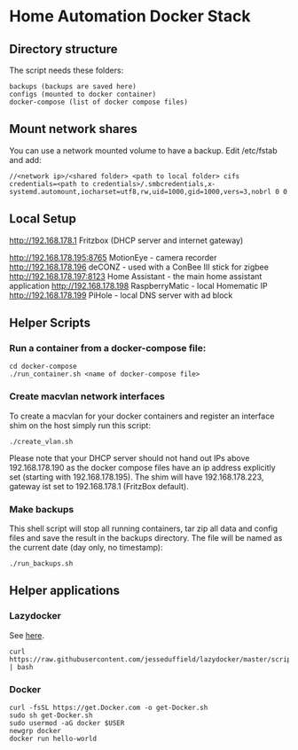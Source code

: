 # Home Automation Docker Stack

## Directory structure

The script needs these folders: 
```
backups (backups are saved here)
configs (mounted to docker container)
docker-compose (list of docker compose files)
```

## Mount network shares

You can use a network mounted volume to have a backup. Edit /etc/fstab and add:

```
//<network ip>/<shared folder> <path to local folder> cifs credentials=<path to credentials>/.smbcredentials,x-systemd.automount,iocharset=utf8,rw,uid=1000,gid=1000,vers=3,nobrl 0 0
```

## Local Setup

http://192.168.178.1 Fritzbox (DHCP server and internet gateway)

http://192.168.178.195:8765 MotionEye - camera recorder
http://192.168.178.196 deCONZ - used with a ConBee III stick for zigbee
http://192.168.178.197:8123 Home Assistant - the main home assistant application
http://192.168.178.198 RaspberryMatic - local Homematic IP 
http://192.168.178.199 PiHole - local DNS server with ad block

## Helper Scripts

### Run a container from a docker-compose file:

```
cd docker-compose
./run_container.sh <name of docker-compose file>
```

### Create macvlan  network interfaces

To create a macvlan for your docker containers and register an interface shim on the host
simply run this script:
```
./create_vlan.sh
```
Please note that your DHCP server should not hand out IPs above 192.168.178.190 as the 
docker compose files have an ip address explicitly set (starting with 192.168.178.195).
The shim will have 192.168.178.223, gateway ist set to 192.168.178.1 (FritzBox default).

### Make backups

This shell script will stop all running containers, tar zip all data and config files
and save the result in the backups directory. The file will be named as the current date
(day only, no timestamp):
```
./run_backups.sh
```

## Helper applications

### Lazydocker
See [here](https://github.com/jesseduffield/lazydocker).

```
curl https://raw.githubusercontent.com/jesseduffield/lazydocker/master/scripts/install_update_linux.sh | bash
```

### Docker
```
curl -fsSL https://get.Docker.com -o get-Docker.sh
sudo sh get-Docker.sh
sudo usermod -aG docker $USER
newgrp docker
docker run hello-world
```

